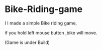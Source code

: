 # Bike-Riding-game

I I made a simple Bike riding game,

if you hold left mouse button ,bike will move.

(Game is under Build)
